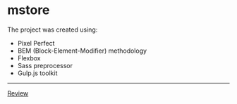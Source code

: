 # mstore

The project was created using:
* Pixel Perfect
* BEM (Block-Element-Modifier) methodology
* Flexbox
* Sass preprocessor
* Gulp.js toolkit

- - - -

[Review](https://ozz-rjq.github.io/mstore/)
